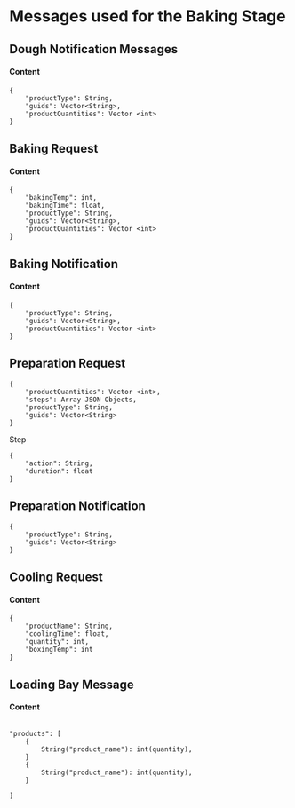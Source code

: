 # Messages used for the Baking Stage

## Dough Notification Messages

#### Content

```
{
    "productType": String,
    "guids": Vector<String>,
    "productQuantities": Vector <int>
}
```

## Baking Request

#### Content

```
{
    "bakingTemp": int,
    "bakingTime": float,
    "productType": String,
    "guids": Vector<String>,
    "productQuantities": Vector <int>
}
```

## Baking Notification

#### Content

```
{
    "productType": String,
    "guids": Vector<String>,
    "productQuantities": Vector <int>
}
```

## Preparation Request
```
{
    "productQuantities": Vector <int>,
    "steps": Array JSON Objects,
    "productType": String,
    "guids": Vector<String>
}
```
Step
```
{
    "action": String,
    "duration": float
}
```

## Preparation Notification
```
{
    "productType": String,
    "guids": Vector<String>
}
```  

## Cooling Request

#### Content
```
{
    "productName": String,
    "coolingTime": float,
    "quantity": int,
    "boxingTemp": int
}

```

## Loading Bay Message

#### Content

```

"products": [
    {
        String("product_name"): int(quantity),
    }
    {
        String("product_name"): int(quantity),
    }

]

```
